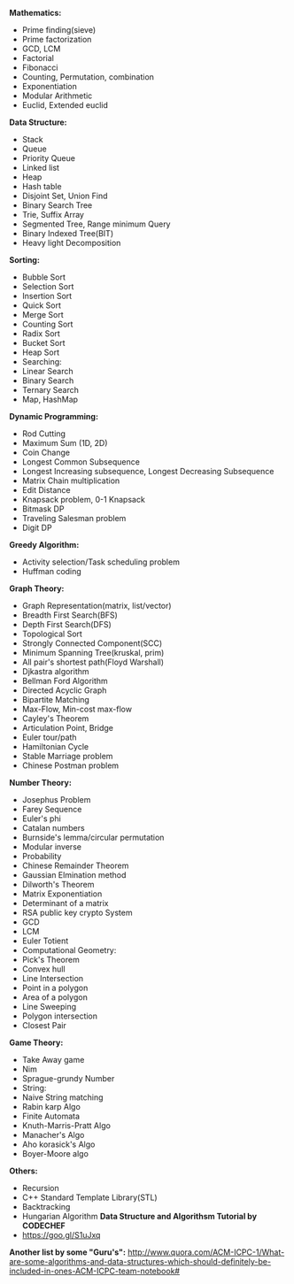 ﻿**Mathematics:**
* Prime finding(sieve)
* Prime factorization
* GCD, LCM
* Factorial
* Fibonacci
* Counting, Permutation, combination
* Exponentiation
* Modular Arithmetic
* Euclid, Extended euclid

**Data Structure:**
* Stack
* Queue
* Priority Queue
* Linked list
* Heap
* Hash table
* Disjoint Set, Union Find
* Binary Search Tree
* Trie, Suffix Array
* Segmented Tree, Range minimum Query
* Binary Indexed Tree(BIT)
* Heavy light Decomposition

**Sorting:**
* Bubble Sort
* Selection Sort
* Insertion Sort
* Quick Sort
* Merge Sort
* Counting Sort
* Radix Sort
* Bucket Sort
* Heap Sort
* Searching:
* Linear Search
* Binary Search
* Ternary Search
* Map, HashMap

**Dynamic Programming:**
* Rod Cutting
* Maximum Sum (1D, 2D)
* Coin Change
* Longest Common Subsequence
* Longest Increasing subsequence, Longest Decreasing Subsequence
* Matrix Chain multiplication
* Edit Distance
* Knapsack problem, 0-1 Knapsack
* Bitmask DP
* Traveling Salesman problem
* Digit DP

**Greedy Algorithm:**
* Activity selection/Task scheduling problem
* Huffman coding

**Graph Theory:**
* Graph Representation(matrix, list/vector)
* Breadth First Search(BFS)
* Depth First Search(DFS)
* Topological Sort
* Strongly Connected Component(SCC)
* Minimum Spanning Tree(kruskal, prim)
* All pair's shortest path(Floyd Warshall)
* Djkastra algorithm
* Bellman Ford Algorithm
* Directed Acyclic Graph
* Bipartite Matching
* Max-Flow, Min-cost max-flow
* Cayley's Theorem
* Articulation Point, Bridge
* Euler tour/path
* Hamiltonian Cycle
* Stable Marriage problem
* Chinese Postman problem

**Number Theory:**
* Josephus Problem
* Farey Sequence
* Euler's phi
* Catalan numbers
* Burnside's lemma/circular permutation
* Modular inverse
* Probability
* Chinese Remainder Theorem
* Gaussian Elmination method
* Dilworth's Theorem
* Matrix Exponentiation
* Determinant of a matrix
* RSA public key crypto System
* GCD 
* LCM
* Euler Totient
* Computational Geometry:
* Pick's Theorem
* Convex hull
* Line Intersection
* Point in a polygon
* Area of a polygon
* Line Sweeping
* Polygon intersection
* Closest Pair

**Game Theory:**
* Take Away game
* Nim
* Sprague-grundy Number
* String:
* Naive String matching 
* Rabin karp Algo
* Finite Automata
* Knuth-Marris-Pratt Algo
* Manacher's Algo
* Aho korasick's Algo
* Boyer-Moore algo

**Others:**
* Recursion
* C++ Standard Template Library(STL)
* Backtracking
* Hungarian Algorithm
**Data Structure and Algorithsm Tutorial by CODECHEF**
* https://goo.gl/S1uJxq


**Another list by some "Guru's":** http://www.quora.com/ACM-ICPC-1/What-are-some-algorithms-and-data-structures-which-should-definitely-be-included-in-ones-ACM-ICPC-team-notebook#
